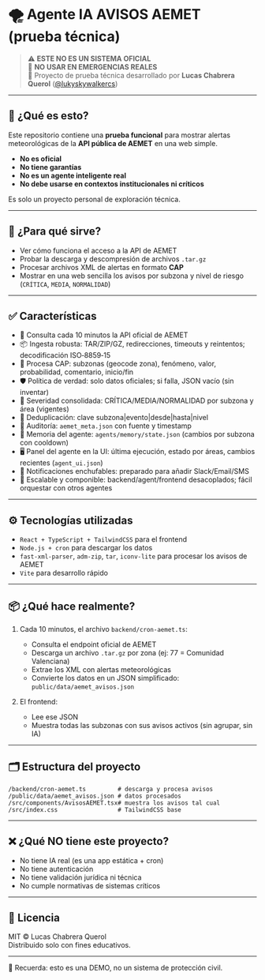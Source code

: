 # 🌪️ Agente IA AVISOS AEMET (prueba técnica)

> ⚠️ **ESTE NO ES UN SISTEMA OFICIAL**  
> 🚫 **NO USAR EN EMERGENCIAS REALES**  
> 🧪 Proyecto de prueba técnica desarrollado por **Lucas Chabrera Querol** ([@lukyskywalkercs](https://github.com/lukyskywalkercs))

---

## 🧠 ¿Qué es esto?

Este repositorio contiene una **prueba funcional** para mostrar alertas meteorológicas de la **API pública de AEMET** en una web simple.

- **No es oficial**
- **No tiene garantías**
- **No es un agente inteligente real**
- **No debe usarse en contextos institucionales ni críticos**

Es solo un proyecto personal de exploración técnica.

---

## 🎯 ¿Para qué sirve?

- Ver cómo funciona el acceso a la API de AEMET
- Probar la descarga y descompresión de archivos `.tar.gz`
- Procesar archivos XML de alertas en formato **CAP**
- Mostrar en una web sencilla los avisos por subzona y nivel de riesgo (`CRÍTICA`, `MEDIA`, `NORMALIDAD`)

---

## ✅ Características

- 🔁 Consulta cada 10 minutos la API oficial de AEMET
- 📦 Ingesta robusta: TAR/ZIP/GZ, redirecciones, timeouts y reintentos; decodificación ISO‑8859‑15
- 🧠 Procesa CAP: subzonas (geocode zona), fenómeno, valor, probabilidad, comentario, inicio/fin
- 🛡️ Política de verdad: solo datos oficiales; si falla, JSON vacío (sin inventar)
- 🧮 Severidad consolidada: CRÍTICA/MEDIA/NORMALIDAD por subzona y área (vigentes)
- 🔎 Deduplicación: clave subzona|evento|desde|hasta|nivel
- 🧾 Auditoría: `aemet_meta.json` con fuente y timestamp
- 💾 Memoria del agente: `agents/memory/state.json` (cambios por subzona con cooldown)
- 🖥️ Panel del agente en la UI: última ejecución, estado por áreas, cambios recientes (`agent_ui.json`)
- 🔌 Notificaciones enchufables: preparado para añadir Slack/Email/SMS
- 🧱 Escalable y componible: backend/agent/frontend desacoplados; fácil orquestar con otros agentes

---

## ⚙️ Tecnologías utilizadas

- `React + TypeScript + TailwindCSS` para el frontend
- `Node.js + cron` para descargar los datos
- `fast-xml-parser`, `adm-zip`, `tar`, `iconv-lite` para procesar los avisos de AEMET
- `Vite` para desarrollo rápido

---

## 📦 ¿Qué hace realmente?

1. Cada 10 minutos, el archivo `backend/cron-aemet.ts`:
   - Consulta el endpoint oficial de AEMET
   - Descarga un archivo `.tar.gz` por zona (ej: 77 = Comunidad Valenciana)
   - Extrae los XML con alertas meteorológicas
   - Convierte los datos en un JSON simplificado:  
     `public/data/aemet_avisos.json`

2. El frontend:
   - Lee ese JSON
   - Muestra todas las subzonas con sus avisos activos (sin agrupar, sin IA)

---

## 🗂️ Estructura del proyecto

```
/backend/cron-aemet.ts         # descarga y procesa avisos
/public/data/aemet_avisos.json # datos procesados
/src/components/AvisosAEMET.tsx# muestra los avisos tal cual
/src/index.css                 # TailwindCSS base
```

---

## ❌ ¿Qué **NO** tiene este proyecto?

- No tiene IA real (es una app estática + cron)
- No tiene autenticación
- No tiene validación jurídica ni técnica
- No cumple normativas de sistemas críticos

---

## 📖 Licencia

MIT © Lucas Chabrera Querol  
Distribuido solo con fines educativos.

---

🧠 Recuerda: esto es una DEMO, no un sistema de protección civil.
